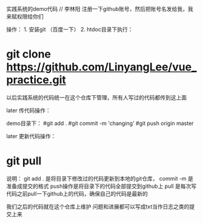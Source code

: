 实践系统的demo代码
// 李林阳 
注册一下github账号，然后把账号名发给我，我来赋权限给你们

操作：
1.
安装git （百度一下）
2.
htdoc目录下执行：
# git clone https://github.com/LinyangLee/vue_practice.git


以后实践系统的代码统一在这个仓库下管理，所有人写过的代码都传到这上面


later 传代码操作：

demo目录下：
#git add .
#git commit -m 'changing'
#git push origin master

later 更新代码操作：
# git pull

说明： git add . 是将目录下修改过的代码更新到本地的git仓库， commit -m 是准备成提交的格式
push操作是将目录下的代码全部提交到github上
pull 是每次写代码之前pull一下github上的代码，确保自己的代码是最新的

我们之后的代码就在这个仓库上维护
问题和进展都可以写成txt当作日志之类的提交上来

